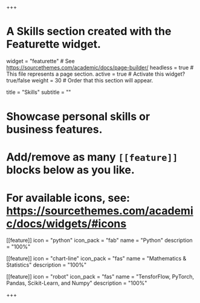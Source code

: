 +++
# A Skills section created with the Featurette widget.
widget = "featurette"  # See https://sourcethemes.com/academic/docs/page-builder/
headless = true  # This file represents a page section.
active = true  # Activate this widget? true/false
weight = 30  # Order that this section will appear.

title = "Skills"
subtitle = ""

# Showcase personal skills or business features.
# 
# Add/remove as many `[[feature]]` blocks below as you like.
# 
# For available icons, see: https://sourcethemes.com/academic/docs/widgets/#icons

[[feature]]
  icon = "python"
  icon_pack = "fab"
  name = "Python"
  description = "100%"

  
[[feature]]
  icon = "chart-line"
  icon_pack = "fas"
  name = "Mathematics & Statistics"
  description = "100%"  
  
[[feature]]
  icon = "robot"
  icon_pack = "fas"
  name = "TensforFlow, PyTorch, Pandas, Scikit-Learn, and Numpy"
  description = "100%"

+++
